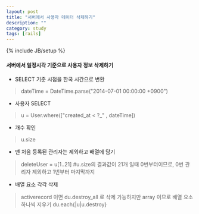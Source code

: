 ```yaml
---
layout: post
title: "서버에서 사용자 데이터 삭제하기"
description: ""
category: study
tags: [rails]
---
```

{% include JB/setup %}

#### 서버에서 일정시각 기준으로 사용자 정보 삭제하기

- SELECT 기준 시점을 한국 시간으로 변환

> dateTime = DateTime.parse("2014-07-01 00:00:00 +0900")

- 사용자 SELECT

> u = User.where(["created_at < ?_" , dateTime])

- 개수 확인

> u.size

- 맨 처음 등록된 관리자는 제외하고 배열에 담기

> deleteUser = u[1..21]  #u.size의 결과값이 21개 일때 0번부터이므로, 0번 관리자 제외하고 1번부터 마지막까지 

- 배열 요소 각각 삭제

> activerecord 이면 du.destroy_all 로 삭제 가능하지만 array 이므로 배열 요소 하나씩 지우기
du.each{|u|u.destroy}